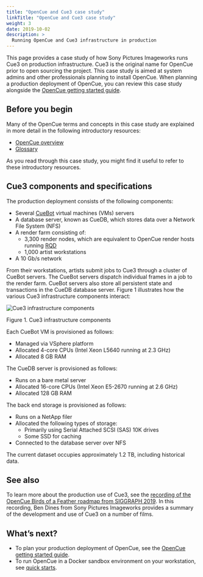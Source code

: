 ```yaml
---
title: "OpenCue and Cue3 case study"
linkTitle: "OpenCue and Cue3 case study"
weight: 3
date: 2019-10-02
description: >
  Running OpenCue and Cue3 infrastructure in production
---
```


This page provides a case study of how Sony Pictures Imageworks runs Cue3 on
production infrastructure. Cue3 is the original name for OpenCue prior to open
sourcing the project. This case study is aimed at system admins and other
professionals planning to install OpenCue. When planning a production
deployment of OpenCue, you can review this case study alongside the [OpenCue
getting started guide](/docs/getting-started/).

## Before you begin

Many of the OpenCue terms and concepts in this case study are explained in
more detail in the following introductory resources:

*   [OpenCue overview](/docs/concepts/opencue-overview/)
*   [Glossary](/docs/concepts/glossary/)

As you read through this case study, you might find it useful to refer to
these introductory resources.

## Cue3 components and specifications

The production deployment consists of the following components:

*   Several [CueBot](/docs/concepts/glossary/#cuebot) virtual machines (VMs)
    servers
*   A database server, known as CueDB, which stores data over a Network File
    System (NFS)
*   A render farm consisting of:
    *   3,300 render nodes, which are equivalent to OpenCue render hosts
        running [RQD](/docs/concepts/glossary/#rqd)
    *   1,000 artist workstations
*   A 10 Gb/s network

From their workstations, artists submit jobs to Cue3 through a cluster of
CueBot servers. The CueBot servers dispatch individual frames in a job to the
render farm. CueBot servers also store all persistent state and transactions
in the CueDB database server. Figure 1 illustrates how the various Cue3
infrastructure components interact:

![Cue3 infrastructure components](/docs/images/cue3_infrastructure_components.svg)

Figure 1. Cue3 infrastructure components

Each CueBot VM is provisioned as follows:

*   Managed via VSphere platform
*   Allocated 4-core CPUs (Intel Xeon L5640 running at 2.3 GHz)
*   Allocated 8 GB RAM

The CueDB server is provisioned as follows:

*   Runs on a bare metal server
*   Allocated 16-core CPUs (Intel Xeon E5-2670 running at 2.6 GHz)
*   Allocated 128 GB RAM

The back end storage is provisioned as follows:

*   Runs on a NetApp filer
*   Allocated the following types of storage:
    *   Primarily using Serial Attached SCSI (SAS) 10K drives
    *   Some SSD for caching
*   Connected to the database server over NFS

The current dataset occupies approximately 1.2 TB, including historical data.

## See also

To learn more about the production use of Cue3, see the [recording of the
OpenCue Birds of a Feather roadmap from SIGGRAPH
2019](/blog/2019/09/20/opencue-at-siggraph-recording/). In this recording,
Ben Dines from Sony Pictures Imageworks provides a summary of the development
and use of Cue3 on a number of films.

## What’s next?

*   To plan your production deployment of OpenCue, see the [OpenCue getting
    started guide](/docs/getting-started/).
*   To run OpenCue in a Docker sandbox environment on your workstation, see
    [quick starts](/docs/quick-starts/).
